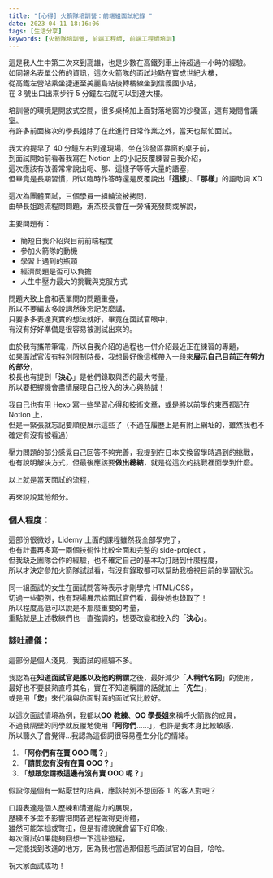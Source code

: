 ```yaml
---
title: "[心得] 火箭隊培訓營：前端組面試紀錄 "
date: 2023-04-11 18:16:06
tags: [生活分享]
keywords: [火箭隊培訓營, 前端工程師, 前端工程師培訓]
---
```


這是我人生中第三次來到高雄，也是少數在高鐵列車上待超過一小時的經驗。  
如同報名表單公佈的資訊，這次火箭隊的面試地點在寶成世紀大樓，  
從高鐵左營站乘坐捷運至美麗島站後轉橘線坐到信義國小站，  
在 3 號出口出來步行 5 分鐘左右就可以到達大樓。  

培訓營的環境是開放式空間，很多桌椅加上面對落地窗的沙發區，還有幾間會議室。  
有許多前面梯次的學長姐除了在此進行日常作業之外，當天也幫忙面試。  

<!-- more -->

我大約提早了 40 分鐘左右到達現場，坐在沙發區靠窗的桌子前，  
到面試開始前看著我寫在 Notion 上的小記反覆練習自我介紹，  
這次應該有改善常常說出呃、那、這樣子等等大量的語塞，  
但畢竟是長期習慣，所以臨時作答時還是反覆說出「**這樣**」、「**那樣**」的語助詞 XD  

這次為團體面試，三個學員一組輪流被拷問，  
由學長姐跑流程問問題，洧杰校長會在一旁補充發問或解說，  

主要問題有：  

- 簡短自我介紹與目前前端程度
- 參加火箭隊的動機
- 學習上遇到的瓶頸
- 經濟問題是否可以負擔
- 人生中壓力最大的挑戰與克服方式

問題大致上會和表單問的問題重疊，  
所以不要編太多說詞然後忘記怎麼講，  
只要多多表達真實的想法就好，畢竟在面試官眼中，  
有沒有好好準備是很容易被測試出來的。  

由於我有攜帶筆電，所以自我介紹的過程也一併介紹最近正在練習的專題，  
如果面試官沒有特別限制時長，我想最好像這樣帶入一段來**展示自己目前正在努力的部分**，  
校長也有提到「**決心**」是他們錄取與否的最大考量，  
所以要把握機會盡情展現自己投入的決心與熱誠！  

我自己也有用 Hexo 寫一些學習心得和技術文章，或是將以前學的東西都記在 Notion 上，  
但是一緊張就忘記要順便展示這些了（不過在履歷上是有附上網址的，雖然我也不確定有沒有被看過）  

壓力問題的部分感覺自己回答不夠完善，我提到在日本交換留學時遇到的挑戰，  
也有說明解決方式，但最後應該要**做出總結**，就是從這次的挑戰裡面學到什麼。  

以上就是當天面試的流程，  

再來說說其他部分。  

### 個人程度：

這部份很微妙，Lidemy 上面的課程雖然我全部學完了，  
也有計畫再多寫一兩個技術性比較全面和完整的 side-project ，  
但我缺乏團隊合作的經驗，也不確定自己的基本功打磨到什麼程度，  
所以才決定參加火箭隊試試看，有沒有錄取都可以幫助我檢視目前的學習狀況。  

同一組面試的女生在面試問答時表示才剛學完 HTML/CSS，  
切過一些範例，也有現場展示給面試官們看，最後她也錄取了！  
所以程度高低可以說是不那麼重要的考量，  
重點就是上述教練們也一直強調的，想要改變和投入的「**決心**」。  

### 談吐禮儀：

這部份是個人淺見，我面試的經驗不多。  

我認為在**知道面試官是誰以及他的稱謂**之後，最好減少「**人稱代名詞**」的使用，  
最好也不要裝熟直呼其名，實在不知道稱謂的話就加上「**先生**」，  
或是用「**您**」來代稱與你面對面的面試官比較好。  

以這次面試情境為例，我都以**OO 教練**、**OO 學長姐**來稱呼火箭隊的成員，  
不過我隔壁的同學就反覆地使用「**阿你們**......」，也許是我本身比較敏感，  
所以聽久了會覺得...我認為這個詞很容易產生分化的情緒。  

1. 「**阿你們有在賣 OOO 嗎？**」
2. 「**請問您有沒有在賣 OOO？**」
3. 「**想跟您請教這邊有沒有賣 OOO 呢？**」

假設你是個有一點厭世的店員，應該特別不想回答 1. 的客人對吧？  

口語表達是個人歷練和溝通能力的展現，  
歷練不多並不影響把問答過程做得更得體，  
雖然可能笨拙或彆扭，但是有禮貌就會留下好印象，  
每次面試如果能夠回想一下這些過程，  
一定能找到改進的地方，因為我也當過那個惹毛面試官的白目，哈哈。  

祝大家面試成功！  
